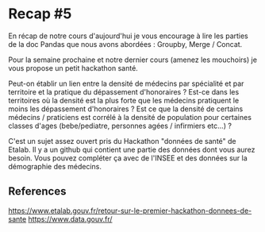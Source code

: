 # Recap #5

En récap de notre cours d'aujourd'hui je vous encourage à lire les parties de la doc Pandas que nous avons abordées : Groupby, Merge / Concat. 

Pour la semaine prochaine et notre dernier cours (amenez les mouchoirs) je vous propose un petit hackathon santé.

Peut-on établir un lien entre la densité de médecins par spécialité  et par territoire et la pratique du dépassement d'honoraires ? Est-ce  dans les territoires où la densité est la plus forte que les médecins  pratiquent le moins les dépassement d'honoraires ? Est ce que la densité de certains médecins / praticiens est corrélé à la densité de population pour certaines classes d'ages (bebe/pediatre, personnes agées / infirmiers etc...) ?

C'est un sujet assez ouvert pris du Hackathon "données de santé" de Etalab. Il y a un github qui contient une partie des données dont vous aurez besoin. Vous pouvez compléter ça avec de l'INSEE et des données sur la démographie des médecins.


## References

https://www.etalab.gouv.fr/retour-sur-le-premier-hackathon-donnees-de-sante
https://www.data.gouv.fr/

